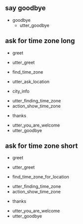 ## say goodbye
* goodbye
  - utter_goodbye

## ask for time zone long
* greet
 - utter_greet
* find_time_zone
 - utter_ask_location
* city_info 
 - utter_finding_time_zone
 - action_show_time_zone
* thanks
 - utter_you_are_welcome
 - utter_goodbye

## ask for time zone short
* greet
 - utter_greet
* find_time_zone_for_location
 - utter_finding_time_zone
 - action_show_time_zone
* thanks
 - utter_you_are_welcome
 - utter_goodbye